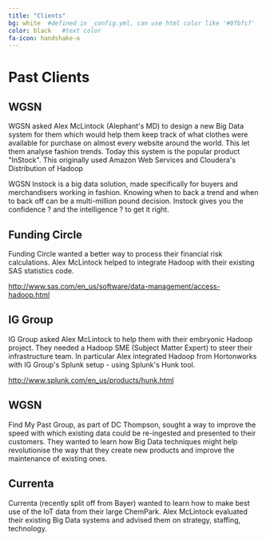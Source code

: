 ```yaml
---
title: "Clients"
bg: white  #defined in _config.yml, can use html color like '#0fbfcf'
color: black   #text color
fa-icon: handshake-o
---
```


# Past Clients

## WGSN

WGSN asked Alex McLintock (Alephant's MD) to design a new Big Data system for them which would help them keep track of what clothes were available for purchase on almost every website around the world. This let them analyse fashion trends. Today this system is the popular product "InStock". This originally used Amazon Web Services and Cloudera's Distribution of Hadoop

WGSN Instock is a big data solution, made specifically for buyers and merchandisers working in fashion. Knowing when to back a trend and when to back off can be a multi-million pound decision. Instock gives you the confidence ? and the intelligence ? to get it right.

 
## Funding Circle

Funding Circle wanted a better way to process their financial risk calculations. Alex McLintock helped to integrate Hadoop with their existing SAS statistics code.

http://www.sas.com/en_us/software/data-management/access-hadoop.html

 

## IG Group

IG Group asked Alex McLintock to help them with their embryonic Hadoop project. They needed a Hadoop SME (Subject Matter Expert) to steer their infrastructure team. In particular Alex integrated Hadoop from Hortonworks with IG Group's Splunk setup - using Splunk's Hunk tool.

http://www.splunk.com/en_us/products/hunk.html

## WGSN

Find My Past Group, as part of DC Thompson, sought a way to improve the speed with which existing data could be re-ingested and presented to their customers. They wanted to learn how Big Data techniques might help revolutionise the way that they create new products and improve the maintenance of existing ones.


## Currenta

Currenta (recently split off from Bayer) wanted to learn how to make best use of the IoT data from their large ChemPark. Alex McLintock evaluated their existing Big Data systems and advised them on strategy, staffing, technology.

